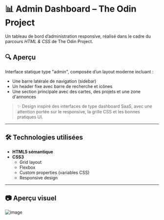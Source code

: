# 📊 Admin Dashboard – The Odin Project

Un tableau de bord d’administration responsive, réalisé dans le cadre du parcours *HTML & CSS* de The Odin Project.

## 🔍 Aperçu

Interface statique type "admin", composée d’un layout moderne incluant :

- Une barre latérale de navigation (sidebar)
- Un header fixe avec barre de recherche et icônes
- Une section principale avec des cartes, des projets et une zone d'annonces

> ✨ Design inspiré des interfaces de type dashboard SaaS, avec une attention portée sur le responsive, la grille CSS et les bonnes pratiques UI.

---

## 🛠️ Technologies utilisées

- **HTML5 sémantique**
- **CSS3**
  - Grid layout
  - Flexbox
  - Custom properties (variables CSS)
  - Responsive design

---

## 📷 Aperçu visuel

![image](https://github.com/user-attachments/assets/362b9023-9456-4ac2-9546-c0a98d9f4626)
